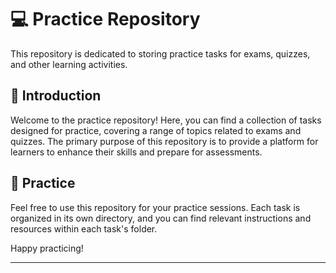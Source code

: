 # :computer: Practice Repository

This repository is dedicated to storing practice tasks for exams, quizzes, and other learning activities.

## :dart: Introduction

Welcome to the practice repository! Here, you can find a collection of tasks designed for practice, covering a range of topics related to exams and quizzes. The primary purpose of this repository is to provide a platform for learners to enhance their skills and prepare for assessments.

## :pencil: Practice

Feel free to use this repository for your practice sessions. Each task is organized in its own directory, and you can find relevant instructions and resources within each task's folder.

Happy practicing!

---
